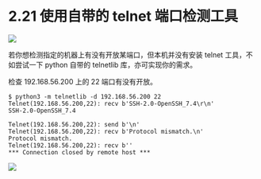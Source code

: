 # 2.21 使用自带的 telnet 端口检测工具

![](https://image.iswbm.com/20200804124133.png)

若你想检测指定的机器上有没有开放某端口，但本机并没有安装 telnet 工具，不如尝试一下 python 自带的 telnetlib 库，亦可实现你的需求。

检查 192.168.56.200 上的 22 端口有没有开放。

```shell
$ python3 -m telnetlib -d 192.168.56.200 22
Telnet(192.168.56.200,22): recv b'SSH-2.0-OpenSSH_7.4\r\n'
SSH-2.0-OpenSSH_7.4

Telnet(192.168.56.200,22): send b'\n'
Telnet(192.168.56.200,22): recv b'Protocol mismatch.\n'
Protocol mismatch.
Telnet(192.168.56.200,22): recv b''
*** Connection closed by remote host ***
```



![](https://image.iswbm.com/20200607174235.png)